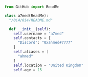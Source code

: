 <p href="blank" align="center">
    <img alt="" src=https://lanyard.cnrad.dev/api/675144301243531296/>
</p>

```py
from GitHub import ReadMe

class a7med(ReadMe):
  "/0i4/0i4/README.md"

  def __init__(self):
    self.username = "a7med"
    self.contacts = {
      "Discord": "0xahmed#7777"
    }
    self.aliases = [
      "ahmed"
    ]
    self.location = "United Kingdom"
    self.age = 15
```
